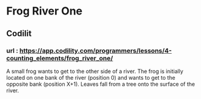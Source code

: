 # Frog River One
## Codilit
### url : https://app.codility.com/programmers/lessons/4-counting_elements/frog_river_one/

A small frog wants to get to the other side of a river. The frog is initially located on one bank of the river (position 0) and wants to get to the opposite bank (position X+1). Leaves fall from a tree onto the surface of the river.